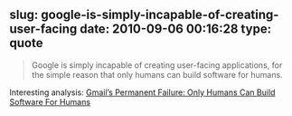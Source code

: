 slug: google-is-simply-incapable-of-creating-user-facing
date: 2010-09-06 00:16:28
type: quote
---

> Google is simply incapable of creating user-facing applications, for the simple reason that only humans can build software for humans.

Interesting analysis: [Gmail’s Permanent Failure: Only Humans Can Build Software For Humans](http://techcrunch.com/2010/08/31/gmail-permanent-failure/)
